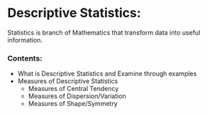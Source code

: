 # Descriptive Statistics:
Statistics is branch of Mathematics that transform data into useful information.
 ### Contents:
 - What is Descriptive Statistics and Examine through examples
 - Measures of Descriptive Statistics
     - Measures of Central Tendency 
     - Measures of Dispersion/Variation
     - Measures of Shape/Symmetry

